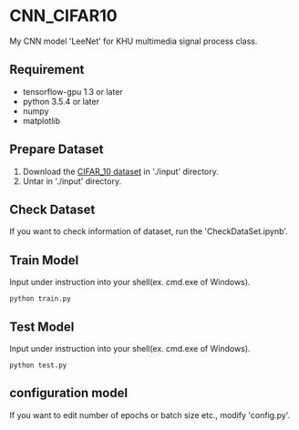 # CNN_CIFAR10
My CNN model 'LeeNet' for KHU multimedia signal process class.

## Requirement
- tensorflow-gpu 1.3 or later
- python 3.5.4 or later
- numpy
- matplotlib

## Prepare Dataset
1. Download the [CIFAR_10 dataset](https://www.cs.toronto.edu/~kriz/cifar-10-python.tar.gz) in './input' directory.
2. Untar in './input' directory.

## Check Dataset
If you want to check information of dataset, run the 'CheckDataSet.ipynb'.

## Train Model
Input under instruction into your shell(ex. cmd.exe of Windows).
```
python train.py
```

## Test Model
Input under instruction into your shell(ex. cmd.exe of Windows).
```
python test.py
```

## configuration model
If you want to edit number of epochs or batch size etc., modify 'config.py'.
